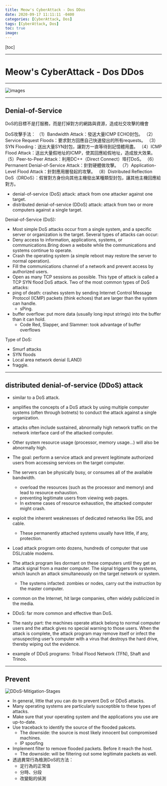 ```yaml
---
title: Meow's CyberAttack - Dos DDos
date: 2020-09-17 11:11:11 -0400
categories: [CyberAttack, Dos]
tags: [CyberAttack, Dos]
toc: true
image:
---
```


[toc]

---

# Meow's CyberAttack - Dos DDos

---

![images](https://i.imgur.com/k7bvIZy.png)

---

## Denial-of-Service

DoS的目標不是打服務，而是打掉對方的網路與資源，造成社交攻擊的機會

DoS攻擊手法：
（1）Bandwidth Attack：發送大量ICMP ECHO封包。
（2）Service Request Floods：要求對方回應自己快速發出的所有requests。
（3）SYN Flooding：送出大量SYN封包，讓對方一直等待到記憶體用盡。
（4）ICMP Flood Attack：送出大量假地址的ICMP，使其回應給假地址，造成放大效果。
（5）Peer-to-Peer Attack：利用DC++（Direct Connect）埠打DoS。
（6）Permanent Denial-of-Service Attack：針對硬體做攻擊。
（7）Application-Level Flood Attack：針對應用層發起的攻擊。
（8）Distributed Reflection DoS（DRDoS）：假冒對方身份向其他主機發出某種類型封包，讓其他主機回應給對方。


- denial-of-service (DoS) attack: attack from one attacker against one target.
- distributed denial-of-service (DDoS) attack:  attack from two or more computers against a single target.

Denial-of-Service (DoS):
- Most simple DoS attacks occur from a single system, and a specific server or organization is the target.
Several types of attacks can occur:
- Deny access to information, applications, systems, or communications.Bring down a website while the communications and systems continue to operate.
- Crash the operating system (a simple reboot may restore the server to normal operation).
- Fill the communications channel of a network and prevent access by authorized users.
- Open as many TCP sessions as possible. This type of attack is called a TCP SYN flood DoS attack.
Two of the most common types of DoS attacks:
- ping of death: crashes system by sending Internet Control Message Protocol (ICMP) packets (think echoes) that are larger than the system can handle.
  - sPing.
- buffer overflow: put more data (usually long input strings) into the buffer than it can hold.
  - Code Red, Slapper, and Slammer: took advantage of buffer overflows

Type of DoS:
- Smurf attacks
- SYN floods
- Local area network denial (LAND)
- fraggle.

---

## distributed denial-of-service (DDoS) attack
- similar to a DoS attack.
- amplifies the concepts of a DoS attack by using multiple computer systems (often through botnets) to conduct the attack against a single organization.
- attacks often include sustained, abnormally high network traffic on the network interface card of the attacked computer.
- Other system resource usage (processor, memory usage…) will also be abnormally high.
- The goal: perform a service attack and prevent legitimate authorized users from accessing services on the target computer.
- The servers can be physically busy, or consumes all of the available bandwidth.
  - overload the resources (such as the processor and memory) and lead to resource exhaustion.
  - preventing legitimate users from viewing web pages.
  - In extreme cases of resource exhaustion, the attacked computer might crash.

- exploit the inherent weaknesses of dedicated networks like DSL and cable.
  - These permanently attached systems usually have little, if any, protection.
- Load attack program onto dozens, hundreds of computer that use DSL/cable modems.
- The attack program lies dormant on these computers until they get an attack signal from a master computer. The signal triggers the systems, which launch an attack simultaneously on the target network or system.
  - The systems infacted: zombies or nodes, carry out the instruction by the master computer.
- common on the Internet, hit large companies, often widely publicized in the media.
- DDoS: far more common and effective than DoS.
- The nasty part: the machines operate attack belong to normal computer users and the attack gives no special warning to those users. When the attack is complete, the attack program may remove itself or infect the unsuspecting user’s computer with a virus that destroys the hard drive, thereby wiping out the evidence.
- example of DDoS programs: Tribal Flood Network (TFN), Shaft and Trinoo.

---

## Prevent

![DDoS-Mitigation-Stages](https://i.imgur.com/I6SLQ4O.jpg)

- In general, little that you can do to prevent DoS or DDoS attacks.
- Many operating systems are particularly susceptible to these types of attacks.
- Make sure that your operating system and the applications you use are up-to-date.
- Use traceback to identify the source of the flooded pakcets.
  - The downside: the source is most likely innocent but compromised machines.
  - IP spoofing
- Implement filter to remove flooded packets. Before it reach the host.
  - The downside: will be filtering out some legitimate packets as well.
- 透過異常行為檢測DoS的方法：
  - 定行為的正常值
  - 分時、分段
  - 改變點的偵測
